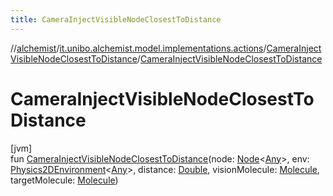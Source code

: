 ```yaml
---
title: CameraInjectVisibleNodeClosestToDistance
---
```

//[alchemist](../../../index.html)/[it.unibo.alchemist.model.implementations.actions](../index.html)/[CameraInjectVisibleNodeClosestToDistance](index.html)/[CameraInjectVisibleNodeClosestToDistance](-camera-inject-visible-node-closest-to-distance.html)



# CameraInjectVisibleNodeClosestToDistance



[jvm]\
fun [CameraInjectVisibleNodeClosestToDistance](-camera-inject-visible-node-closest-to-distance.html)(node: [Node](../../it.unibo.alchemist.model.interfaces/-node/index.html)<[Any](https://kotlinlang.org/api/latest/jvm/stdlib/kotlin/-any/index.html)>, env: [Physics2DEnvironment](../../it.unibo.alchemist.model.interfaces.environments/-physics2-d-environment/index.html)<[Any](https://kotlinlang.org/api/latest/jvm/stdlib/kotlin/-any/index.html)>, distance: [Double](https://kotlinlang.org/api/latest/jvm/stdlib/kotlin/-double/index.html), visionMolecule: [Molecule](../../it.unibo.alchemist.model.interfaces/-molecule/index.html), targetMolecule: [Molecule](../../it.unibo.alchemist.model.interfaces/-molecule/index.html))




